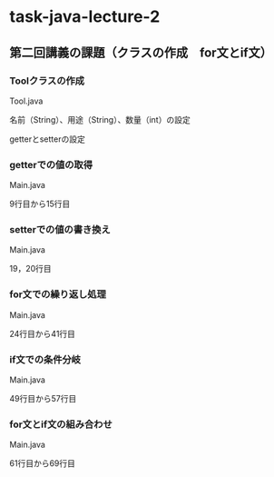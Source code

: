 # task-java-lecture-2

## 第二回講義の課題（クラスの作成　for文とif文）

### Toolクラスの作成
 Tool.java
  
 名前（String）、用途（String）、数量（int）の設定
 
 getterとsetterの設定
  
### getterでの値の取得
 Main.java
 
 9行目から15行目
 
### setterでの値の書き換え
 Main.java
 
 19，20行目
 
### for文での繰り返し処理
 Main.java
 
 24行目から41行目

### if文での条件分岐
 Main.java
 
 49行目から57行目
 
### for文とif文の組み合わせ
 Main.java
 
 61行目から69行目

